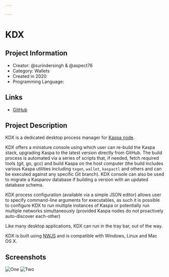```yaml
---

---
```

# KDX

## Project Information
<!---
Feel free to add/remove fields as you see fit.
--->
- Creator: @surindersingh & @aspect76
- Category: Wallets
- Created in 2020
- Programming Language:

## Links
- [GitHub](https://github.com/aspectron/kdx)

## Project Description
KDX is a dedicated desktop process manager for [Kaspa node](https://github.com/kaspanet/kaspad).


KDX offers a miniature console using which user can re-build the Kaspa stack, upgrading Kaspa to the latest version directly from GitHub. The build process is automated via a series of scripts that, if
needed, fetch required tools (git, go, gcc) and build Kaspa on the host computer (the build includes various Kaspa utilities including `txgen`, `wallet`, `kaspactl` and others and can be executed against any specific Git branch).  KDX console can also be used to migrate a Kasparov database if building a version with an updated database schema.

KDX process configuration (available via a simple JSON editor) allows user to specify command-line arguments for executables, as such it is possible to configure KDX to run multiple instances of Kaspa or potentially run multiple networks simultaneously (provided Kaspa nodes do not proactively auto-discover each-other)

Like many desktop applications, KDX can run in the tray bar, out of the way.

KDX is built using [NWJS](https://nwjs.io) and is compatible with Windows, Linux and Mac OS X.

## Screenshots
![One](https://i.imgur.com/cBwEnFp.png)
![Two](https://i.imgur.com/bFrqPBX.png)
